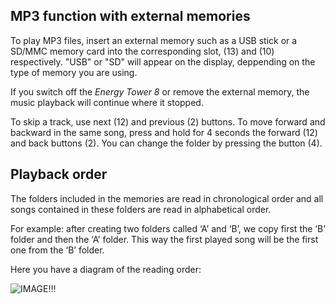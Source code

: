 ## MP3 function with external memories

To play MP3 files, insert an external memory such as a USB stick or a SD/MMC memory card into the corresponding slot, (13) and (10) respectively. "USB" or "SD" will appear on the display, deppending on the type of memory you are using.

If you switch off the *Energy Tower 8* or remove the external memory, the music playback will continue where it stopped.

To skip a track, use next (12) and previous (2) buttons. To move forward and backward in the same song, press and hold for 4 seconds the forward (12) and back buttons (2).
You can change the folder by pressing the button (4).

## Playback order

The folders included in the memories are read in chronological order and all songs contained in these folders are read in alphabetical order.

For example: after creating two folders called ‘A’ and ‘B’, we copy first the ‘B’ folder and then the ‘A’ folder. This way the first played song will be the first one from the ‘B’ folder.

Here you have a diagram of the reading order:

![IMAGE!!!](http://static.energysistem.com/images/manuals/42260/5492cea8f11f3.jpg)
